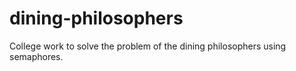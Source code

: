 # dining-philosophers
College work to solve the problem of the dining philosophers using semaphores.

